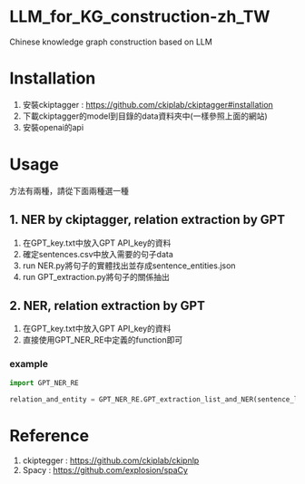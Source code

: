 # LLM_for_KG_construction-zh_TW
Chinese knowledge graph construction based on LLM


# Installation
1. 安裝ckiptagger : https://github.com/ckiplab/ckiptagger#installation
2. 下載ckiptagger的model到目錄的data資料夾中(一樣參照上面的網站)
3. 安裝openai的api


# Usage
方法有兩種，請從下面兩種選一種
## 1. NER by ckiptagger, relation extraction by GPT

1. 在GPT_key.txt中放入GPT API_key的資料
2. 確定sentences.csv中放入需要的句子data
3. run NER.py將句子的實體找出並存成sentence_entities.json
4. run GPT_extraction.py將句子的關係抽出

## 2. NER, relation extraction by GPT
1. 在GPT_key.txt中放入GPT API_key的資料
2. 直接使用GPT_NER_RE中定義的function即可

### example
```python
import GPT_NER_RE

relation_and_entity = GPT_NER_RE.GPT_extraction_list_and_NER(sentence_list) 

```
# Reference
1. ckiptegger : https://github.com/ckiplab/ckipnlp
2. Spacy : https://github.com/explosion/spaCy
